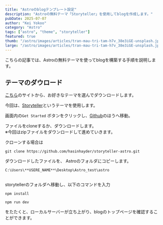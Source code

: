 ```yaml
---
title: "Astroのblogテンプレート設定"
description: "Astroの無料テーマ「Storyteller」を使用してblogを作成します。"
pubDate: 2025-07-07
author: "Kei Yokoo"
category: "Astro"
tags: ["astro", "theme", "storyteller"]
featured: true
thumb: "/astro/images/articles/tran-mau-tri-tam-h7v_38e3iGE-unsplash.jpg"
large: "/astro/images/articles/tran-mau-tri-tam-h7v_38e3iGE-unsplash.jpg"
---
```


こちらの記事では、Astroの無料テーマを使ってblogを構築する手順を説明します。


## テーマのダウロード
[こちら](https://astro.build/themes/)のサイトから、お好きなテーマを選んでダウンロードします。

今回は、[Storyteller](https://astro.build/themes/details/storyteller/)というテーマを使用します。

画面内の`Get Started` ボタンをクリックし、[Github](https://github.com/hasinhayder/storyteller-astro)のほうへ移動。

ファイルをcloneするか、ダウンロードします。\
※今回はzipファイルをダウンロードして進めていきます。

クローンする場合は
```
git clone https://github.com/hasinhayder/storyteller-astro.git
```

ダウンロードしたファイルを、
Astroのフォルダにコピーします。

```
C:\Users\**USERE_NAME**\Desktop\Astro_test\astro
```

## 
storytellerのフォルダへ移動し、以下のコマンドを入力

```
npm install
```

```
npm run dev
```
をたたくと、ローカルサーバーが立ち上がり、blogのトップページを確認することができます。